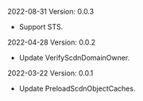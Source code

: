 2022-08-31 Version: 0.0.3
- Support STS.

2022-04-28 Version: 0.0.2
- Update VerifyScdnDomainOwner.

2022-03-22 Version: 0.0.1
- Update PreloadScdnObjectCaches.

